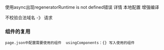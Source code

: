 使用async出现regeneratorRuntime is not defined错误
 详情 本地配置 增强编译

不校验合法域名 -》 请求

### 组件的复用
    page.json中配置需要使用的组件  usingComponents：{} 写入使用的组件